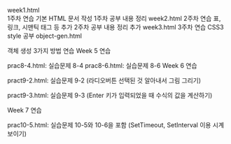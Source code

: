 week1.html <br>
1주차 연습
기본 HTML 문서 작성
1주차 공부 내용 정리
week2.html
2주차 연습
표, 링크, 시맨틱 태그 등 추가
2주차 공부 내용 정리 추가
week3.html
3주차 연습
CSS3 style 공부
object-gen.html

객체 생성 3가지 방법 연습
Week 5 연습

prac8-4.html: 실습문제 8-4
prac8-6.html: 실습문제 8-6
Week 6 연습

pract9-2.html: 실습문제 9-2 (라디오버튼 선택된 것 알아내서 그림 그리기)

pract9-3.html: 실습문제 9-3 (Enter 키가 입력되었을 때 수식의 값을 계산하기)

Week 7 연습

prac10-5.html: 실습문제 10-5와 10-6을 포함 (SetTimeout, SetInterval 이용 시계 보이기)
